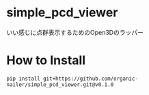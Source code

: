 # simple_pcd_viewer

いい感じに点群表示するためのOpen3Dのラッパー

# How to Install

```
pip install git+https://github.com/organic-nailer/simple_pcd_viewer.git@v0.1.0
```
